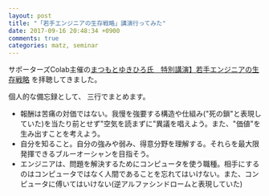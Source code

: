 ```yaml
---
layout: post
title: "「若手エンジニアの生存戦略」講演行ってみた"
date: 2017-09-16 20:48:34 +0900
comments: true
categories: matz, seminar
---
```


サポーターズColab主催の[まつもとゆきひろ氏　特別講演】若手エンジニアの生存戦略](https://supporterzcolab.com/event/141/)
を拝聴してきました。

個人的な備忘録として、 三行でまとめます。

- 報酬は苦痛の対価ではない。我慢を強要する構造や仕組み("死の鎖"と表現していた)を当たり前とせず"空気を読まずに"異議を唱えよう。また、"価値"を生み出すことを考えよう。
- 自分を知ること。自分の強みや弱み、得意分野を理解する。それらを最大限発揮できるブルーオーシャンを目指そう。
- エンジニアは、問題を解決するためにコンピュータを使う職種。相手にするのはコンピュータではなく人間であることを忘れてはいけない。また、コンピュータに傅いてはいけない(逆アルファシンドロームと表現していた)
